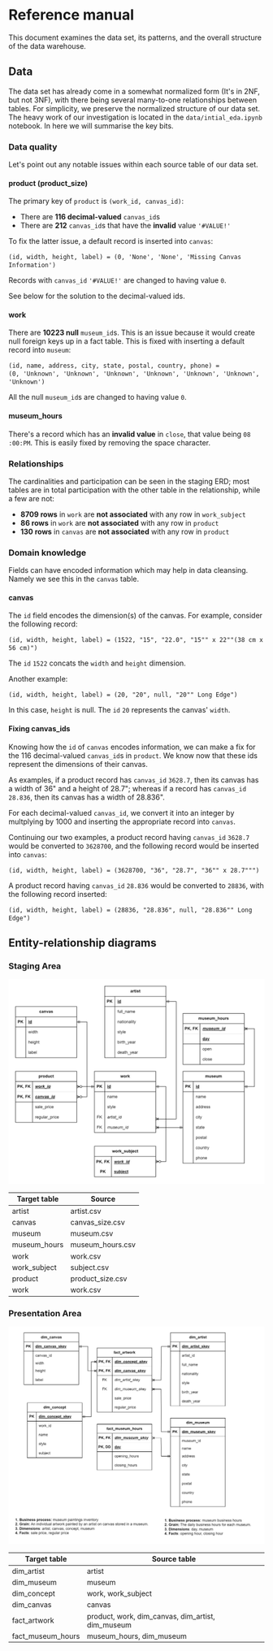 # Reference manual

This document examines the data set, its patterns, and the overall structure of the data warehouse.

## Data 
The data set has already come in a somewhat normalized form (It's in 2NF, but not 3NF), with there being several many-to-one relationships between tables. For simplicity, we preserve the normalized structure of our data set. The heavy work of our investigation is located in the `data/intial_eda.ipynb` notebook. In here we will summarise the key bits.

### Data quality
Let's point out any notable issues within each source table of our data set.

#### product (product_size)

The primary key of `product` is `(work_id, canvas_id)`:
- There are **116 decimal-valued** `canvas_id`s
- There are **212** `canvas_id`s that have the **invalid** value `'#VALUE!'`

To fix the latter issue, a default record is inserted into `canvas`:
```
(id, width, height, label) = (0, 'None', 'None', 'Missing Canvas Information')
```
Records with `canvas_id` `'#VALUE!'` are changed to having value `0`.

See below for the solution to the decimal-valued ids.

#### work
There are **10223 null** `museum_id`s. This is an issue because it would create null foreign keys up in a fact table. This is fixed with inserting a default record into `museum`:
```
(id, name, address, city, state, postal, country, phone) = 
(0, 'Unknown', 'Unknown', 'Unknown', 'Unknown', 'Unknown', 'Unknown', 'Unknown')
```
All the null `museum_id`s are changed to having value `0`.
#### museum_hours
There's a record which has an **invalid value** in `close`, that value being `08 :00:PM`. This is easily fixed by removing the space character.

### Relationships 
The cardinalities and participation can be seen in the staging ERD; most tables are in total participation with the other table in the relationship, while a few are not:
- **8709 rows** in `work` are **not associated** with any row in `work_subject` 
- **86 rows** in `work` are **not associated** with any row in `product` 
- **130 rows** in `canvas` are **not associated** with any row in `product`



### Domain knowledge
Fields can have encoded information which may help in data cleansing. Namely we see this in the `canvas` table.
#### canvas
The `id` field encodes the dimension(s) of the canvas. For example, consider the following record:
```
(id, width, height, label) = (1522, "15", "22.0", "15"" x 22""(38 cm x 56 cm)")
```
The `id` `1522` concats the `width` and `height` dimension.

Another example:
```
(id, width, height, label) = (20, "20", null, "20"" Long Edge")
```
In this case, `height` is null. The `id` `20` represents the canvas' `width`.

#### Fixing canvas_ids
Knowing how the `id` of `canvas` encodes information, we can make a fix for the 116 decimal-valued `canvas_id`s in `product`. We know now that these ids represent the dimensions of their canvas.

As examples, if a product record has `canvas_id` `3628.7`, then its canvas has a width of 36" and a height of 28.7"; whereas if a record has `canvas_id` `28.836`, then its canvas has a width of 28.836".

For each decimal-valued `canvas_id`, we convert it into an integer by multplying by 1000 and inserting the appropriate record into `canvas`. 

Continuing our two examples, a product record having `canvas_id` `3628.7` would be converted to `3628700`, and the following record would be inserted into `canvas`:
```
(id, width, height, label) = (3628700, "36", "28.7", "36"" x 28.7""")
```
A product record having `canvas_id` `28.836` would be converted to `28836`, with the following record inserted:
```
(id, width, height, label) = (28836, "28.836", null, "28.836"" Long Edge")
```
## Entity-relationship diagrams
### Staging Area

<p align="center">
<img src="staging_area.jpg" width="650"/>
</p>

| Target table | Source |
| ------------ | ------ |
| artist       | artist.csv |
| canvas       | canvas_size.csv |
| museum       | museum.csv |
| museum_hours | museum_hours.csv |
| work         | work.csv |
| work_subject | subject.csv |
| product      | product_size.csv |
| work         | work.csv |

### Presentation Area

<p align="center">
<img src="presentation_area.jpg" width="650"/>
</p>

| Target table | Source table |
| ------------ | ------------ |
| dim_artist   | artist |
| dim_museum   | museum |
| dim_concept  | work, work_subject |
| dim_canvas   | canvas |
| fact_artwork | product, work, dim_canvas, dim_artist, dim_museum |
| fact_museum_hours | museum_hours, dim_museum |
